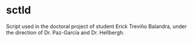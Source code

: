 # sctld
Script used in the doctoral project of student Erick Treviño Balandra, under the direction of Dr. Paz-García and Dr. Hellbergh.
